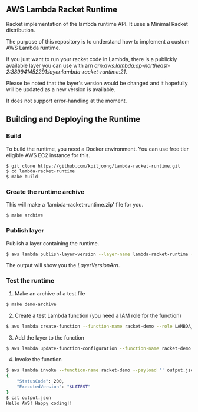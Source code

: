 ## AWS Lambda Racket Runtime

Racket implementation of the lambda runtime API. It uses a Minimal Racket distribution.

The purpose of this repository is to understand how to implement a custom AWS Lambda runtime.

If you just want to run your racket code in Lambda, there is a publickly available layer you can use with arn *arn:aws:lambda:ap-northeast-2:389941452291:layer:lambda-racket-runtime:21*.

Please be noted that the layer's version would be changed and it hopefully will be updated as a new version is available.

It does not support error-handling at the moment.

## Building and Deploying the Runtime

### Build
To build the runtime, you need a Docker environment. You can use free tier eligible AWS EC2 instance for this.

```bash
$ git clone https://github.com/kpiljoong/lambda-racket-runtime.git
$ cd lambda-racket-runtime
$ make build
```

### Create the runtime archive
This will make a 'lambda-racket-runtime.zip' file for you.

```bash
$ make archive
```

### Publish layer
Publish a layer containing the runtime.

```bash
$ aws lambda publish-layer-version --layer-name lambda-racket-runtime --zip-file fileb://lambda-racket-runtime.zip
```

The output will show you the *LayerVersionArn*.

### Test the runtime

1. Make an archive of a test file
```bash
$ make demo-archive
```

2. Create a test Lambda function (you need a IAM role for the function)
```bash
$ aws lambda create-function --function-name racket-demo --role LAMBDA_ROLE_ARN --runtime provided --timeout 15 --memory-size 128 --handler demo:main --zip-file fileb://racket-demo.zip
```

3. Add the layer to the function
```bash
$ aws lambda update-function-configuration --function-name racket-demo --layers LAYER_VERSION_ARN
```

4. Invoke the function
```bash
$ aws lambda invoke --function-name racket-demo --payload '' output.json
{
    "StatusCode": 200,
    "ExecutedVersion": "$LATEST"
}
$ cat output.json
Hello AWS! Happy coding!!
```

